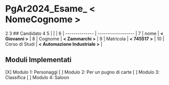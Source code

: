 # PgAr2024_Esame_ < NomeCognome >
2
3 ## Candidato
4
5 | | |
6 | -------------- | ------------------ |
7 | nome | **< Giovanni >** |
8 | Cognome | **< Zammarchi >** |
9 | Matricola | **< 745517 >** |
10 | Corso di Studi | **< Automazione Industriale >** |
## Moduli Implementati

<!-- Spuntare con una ’X’ tra le quadre i moduli implementati -->

[X] Modulo 1: Personaggi
[ ] Modulo 2: Per un pugno di carte
[ ] Modulo 3: Classifica
[ ] Modulo 4: Saloon
